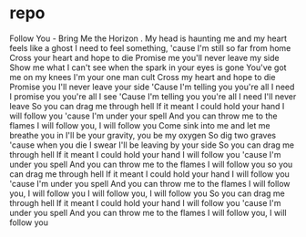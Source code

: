 # repo
Follow You - Bring Me the Horizon
.
My head is haunting me and my heart feels like a ghost
I need to feel something, 'cause I'm still so far from home
Cross your heart and hope to die
Promise me you'll never leave my side
Show me what I can't see when the spark in your eyes is gone
You've got me on my knees I'm your one man cult
Cross my heart and hope to die
Promise you I'll never leave your side
'Cause I'm telling you you're all I need
I promise you you're all I see
'Cause I'm telling you you're all I need
I'll never leave
So you can drag me through hell
If it meant I could hold your hand
I will follow you 'cause I'm under your spell
And you can throw me to the flames
I will follow you, I will follow you
Come sink into me and let me breathe you in
I'll be your gravity, you be my oxygen
So dig two graves 'cause when you die
I swear I'll be leaving by your side
So you can drag me through hell
If it meant I could hold your hand
I will follow you 'cause I'm under you spell
And you can throw me to the flames
I will follow you so you can drag me through hell
If it meant I could hold your hand
I will follow you 'cause I'm under you spell
And you can throw me to the flames
I will follow you, I will follow you
I will follow you, I will follow you
So you can drag me through hell
If it meant I could hold your hand
I will follow you 'cause I'm under you spell
And you can throw me to the flames
I will follow you, I will follow you